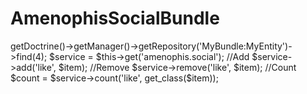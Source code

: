 AmenophisSocialBundle
=====================

<?php
$item = $this->getDoctrine()->getManager()->getRepository('MyBundle:MyEntity')->find(4);

$service = $this->get('amenophis.social');

//Add
$service->add('like', $item);

//Remove
$service->remove('like', $item);

//Count
$count = $service->count('like', get_class($item));
